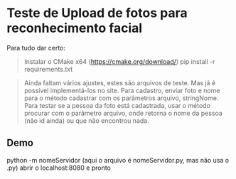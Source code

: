 <h1> Teste de Upload de fotos para reconhecimento facial </h1>

Para tudo dar certo:
>Instalar o CMake x64 (https://cmake.org/download/)
>pip install -r requirements.txt

> Ainda faltam vários ajustes, estes são arquivos de teste. Mas já é possível implementá-los no site. 
> Para cadastro, enviar foto e nome para o método cadastrar com os parâmetros arquivo, stringNome. 
> Para testar se a pessoa da foto está cadastrada, usar o método procurar com o parâmetro arquivo,
    onde retorna o nome da pessoa (não id ainda) ou que não encontrou nada.

<h2> Demo </h2>
python -m nomeServidor (aqui o arquivo é nomeServidor.py, mas não usa o .py)
abrir o localhost:8080 e pronto
